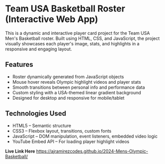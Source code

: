 # Team USA Basketball Roster (Interactive Web App)

This is a dynamic and interactive player card project for the Team USA Men's Basketball roster. Built using HTML, CSS, and JavaScript, the project visually showcases each player's image, stats, and highlights in a responsive and engaging layout.

## Features

- Roster dynamically generated from JavaScript objects
- Mouse hover reveals Olympic highlight videos and player stats
- Smooth transitions between personal info and performance data
- Custom styling with a USA-themed linear gradient background
- Designed for desktop and responsive for mobile/tablet

## Technologies Used

- HTML5 – Semantic structure
- CSS3 – Flexbox layout, transitions, custom fonts
- JavaScript – DOM manipulation, event listeners, embedded video logic
- YouTube Embed API – For loading player highlight videos

**Live Link Here**
https://ajramirezcodes.github.io/2024-Mens-Olympic-Basketball/

